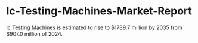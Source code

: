 # Ic-Testing-Machines-Market-Report
Ic Testing Machines is estimated to rise to $1739.7 million by 2035 from $907.0 million of 2024. 
